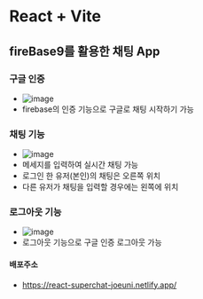 # React + Vite

## fireBase9를 활용한 채팅 App

### 구글 인증 
- ![image](https://github.com/joeuni-ex/React_SuperChat/assets/141595215/4b670c7c-0e68-4945-b10a-f75f708a25d0)
- firebase의 인증 기능으로 구글로 채팅 시작하기 가능 

### 채팅 기능
- ![image](https://github.com/joeuni-ex/React_SuperChat/assets/141595215/7f309f59-a5c9-41ed-b09d-e969a2232111)
- 메세지를 입력하여 실시간 채팅 가능
- 로그인 한 유저(본인)의 채팅은 오른쪽 위치
- 다른 유저가 채팅을 입력할 경우에는 왼쪽에 위치 

### 로그아웃 기능 
- ![image](https://github.com/joeuni-ex/React_SuperChat/assets/141595215/d464395e-53bf-41a8-92ee-6e0e7340a5a9)
- 로그아웃 기능으로 구글 인증 로그아웃 가능

#### 배포주소 
- https://react-superchat-joeuni.netlify.app/
